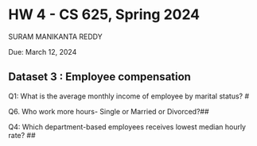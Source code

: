 # HW 4 - CS 625, Spring 2024
SURAM MANIKANTA REDDY

Due: March 12, 2024

## Dataset 3 : Employee compensation

Q1: What is the average monthly income of employee by marital status? #

Q6. Who work more hours- Single or Married or Divorced?##

Q4: Which department-based employees receives lowest median hourly rate? ##

